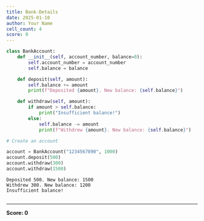 ```yaml
---
title: Bank-Details
date: 2025-01-10
author: Your Name
cell_count: 4
score: 0
---
```


```python
class BankAccount:
    def __init__(self, account_number, balance=0):
        self.account_number = account_number
        self.balance = balance

    def deposit(self, amount):
        self.balance += amount
        print(f"Deposited {amount}. New balance: {self.balance}")

    def withdraw(self, amount):
        if amount > self.balance:
            print("Insufficient balance!")
        else:
            self.balance -= amount
            print(f"Withdrew {amount}. New balance: {self.balance}")
```


```python
# Create an account
```


```python
account = BankAccount("1234567890", 1000)
account.deposit(500)
account.withdraw(300)
account.withdraw(1500)
```

    Deposited 500. New balance: 1500
    Withdrew 300. New balance: 1200
    Insufficient balance!



```python

```


---
**Score: 0**
